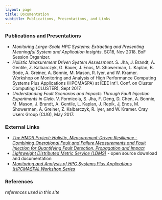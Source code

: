 ```yaml
---
layout: page
title: Documentation
subtitle: Publications, Presentations, and Links
---
```


### Publications and Presentations ###

* *Monitoring Large-Scale HPC Systems: Extracting and Presenting Meaningful System and Application Insights*. SC18, Nov 2018. BoF Session Organizer. 
* *Holistic Measurement Driven System Assessment*. S. Jha, J. Brandt, A. Gentile, Z. Kalbarczyk, G. Bauer, J. Enos, M. Showerman, L. Kaplan, B. Bode, A. Greiner, A. Bonnie, M. Mason, R. Iyer, and W. Kramer. Workshop on Monitoring and Analysis of High Performance Computing Systems Plus Applications (HPCMASPA) at IEEE Int'l. Conf. on Cluster Computing (CLUSTER), Sept 2017. 
* *Understanding Fault Scenarios and Impacts Through Fault Injection Experiments in Cielo*. V. Formicola, S. Jha, F. Deng, D. Chen, A. Bonnie, M. Mason, J. Brandt, A. Gentile, L. Kaplan, J. Repik, J, Enos, M. Showerman, A. Greiner, Z. Kalbarczyk, R. Iyer, and W. Kramer. Cray Users Group (CUG), May 2017.

### External Links ###
* *[The HMDR Project: Holistic, Measurement-Driven Resilience - Combining Operational Fault and Failure Measurements and Fault Injection for Quantifying Fault Detection, Propagation and Impact](http://portal.nersc.gov/project/m888/resilience/)*
* *[Lightweight Distributed Metric Service (LDMS)](https://github.com/ovis-hpc/ovis)* - open source download and documentation
* *[Monitoring and Analysis of HPC Systems Plus Applications (HPCMASPA) Workshop Series](https://sites.google.com/site/hpcmaspa/)*

### References ###
*references used in this site*
